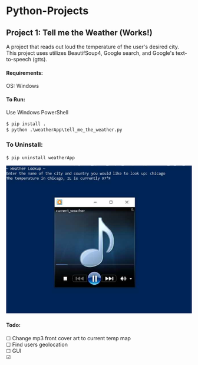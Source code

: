 # Python-Projects

## Project 1: Tell me the Weather (Works!)
  A project that reads out loud the temperature of the user's desired city.<br>
  This project uses utilizes BeautifSoup4, Google search, 
  and Google's text-to-speech (gtts).

#### Requirements: 
  OS: Windows

#### To Run:
  Use Windows PowerShell
    
    $ pip install .
    $ python .\weatherApp\tell_me_the_weather.py

### To Uninstall:
    $ pip uninstall weatherApp

![base](weather_app.jpg)

#### Todo:
  &#9744; Change mp3 front cover art to current temp map <br>
  &#9744; Find users geolocation <br>
  &#9744; GUI <br>
  &#9745;
  

